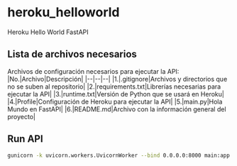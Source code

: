 # heroku_helloworld
Heroku Hello World FastAPI

## Lista de archivos necesarios

Archivos de configuración necesarios para ejecutar la API:
|No.|Archivo|Descripción|
|--|--|--|
|1.|.gitignore|Archivos y directorios que no se suben al repositorio|
|2.|requirements.txt|Librerías necesarias para ejecutar la API|
|3.|runtime.txt|Versión de Python que se usará en Heroku|
|4.|Profile|Configuración de Heroku para ejecutar la API|
|5.|main.py|Hola Mundo en FastAPI|
|6.|README.md|Archivo con la información general del proyecto|


## Run API

```bash
gunicorn -k uvicorn.workers.UvicornWorker --bind 0.0.0.0:8000 main:app
```
